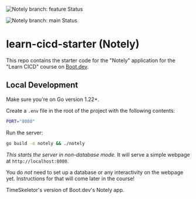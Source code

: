 ![Notely branch: feature Status](https://github.com/TimeSkeletor/learn-cicd-starter/actions/workflows/ci.yml/badge.svg?branch=addtests)

![Notely branch: main Status](https://github.com/TimeSkeletor/learn-cicd-starter/actions/workflows/ci.yml/badge.svg?branch=main)


# learn-cicd-starter (Notely)

This repo contains the starter code for the "Notely" application for the "Learn CICD" course on [Boot.dev](https://boot.dev).

## Local Development

Make sure you're on Go version 1.22+.

Create a `.env` file in the root of the project with the following contents:

```bash
PORT="8080"
```

Run the server:

```bash
go build -o notely && ./notely
```

*This starts the server in non-database mode.* It will serve a simple webpage at `http://localhost:8080`.

You do *not* need to set up a database or any interactivity on the webpage yet. Instructions for that will come later in the course!

TimeSkeletor's version of Boot.dev's Notely app.